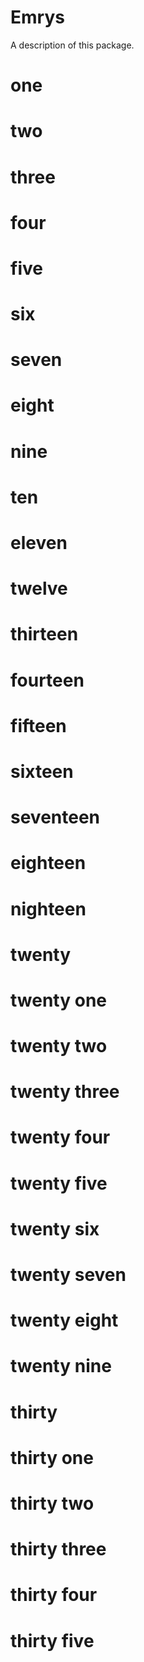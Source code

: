 # Emrys

A description of this package.
# one
# two
# three
# four
# five
# six
# seven
# eight
# nine
# ten
# eleven
# twelve
# thirteen
# fourteen
# fifteen
# sixteen
# seventeen 
# eighteen
# nighteen
# twenty
# twenty one
# twenty two
# twenty three
# twenty four
# twenty five
# twenty six
# twenty seven
# twenty eight
# twenty nine
# thirty
# thirty one
# thirty two
# thirty three
# thirty four
# thirty five
